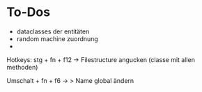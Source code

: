 # To-Dos
- dataclasses der entitäten
- random machine zuordnung
- 


Hotkeys:
stg + fn + f12 -> Filestructure angucken (classe mit allen methoden)

Umschalt + fn + f6 -> > Name global ändern